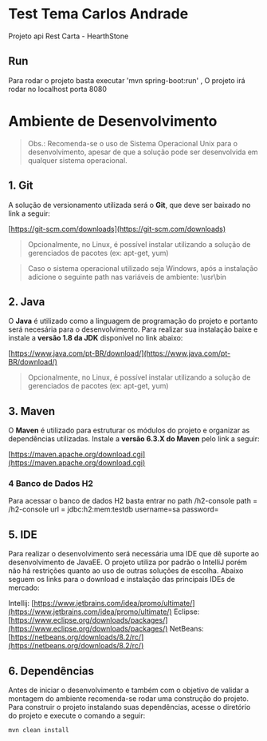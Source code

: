# Test Tema Carlos Andrade

Projeto api Rest Carta - HearthStone

## Run

Para rodar o projeto basta executar 'mvn spring-boot:run' , O projeto irá rodar no localhost porta 8080

# Ambiente de Desenvolvimento

> Obs.: Recomenda-se o uso de Sistema Operacional Unix para o desenvolvimento, apesar de que a solução pode ser desenvolvida em qualquer sistema operacional.

## 1. Git

A solução de versionamento utilizada será o **Git**, que deve ser baixado no link a seguir:

[https://git-scm.com/downloads](https://git-scm.com/downloads)

> Opcionalmente, no Linux, é possível instalar utilizando a solução de gerenciados de pacotes (ex: apt-get, yum)

> Caso o sistema operacional utilizado seja Windows, após a instalação adicione o seguinte path nas variáveis de ambiente: <raiz do git>\usr\bin


## 2. Java

O **Java** é utilizado como a linguagem de programação do projeto e portanto será necesária para o desenvolvimento. Para realizar sua instalação baixe e instale a **versão 1.8 da JDK** disponível no link abaixo:

[https://www.java.com/pt-BR/download/](https://www.java.com/pt-BR/download/)

> Opcionalmente, no Linux, é possível instalar utilizando a solução de gerenciados de pacotes (ex: apt-get, yum)

## 3. Maven

O **Maven** é utilizado para estruturar os módulos do projeto e organizar as dependências utilizadas. Instale a **versão 6.3.X do Maven** pelo link a seguir:

[https://maven.apache.org/download.cgi](https://maven.apache.org/download.cgi)

### 4 Banco de Dados H2

Para acessar o banco de dados H2 basta entrar no path /h2-console
path = /h2-console
url = jdbc:h2:mem:testdb
username=sa
password=

## 5. IDE

Para realizar o desenvolvimento será necessária uma IDE que dê suporte ao desenvolvimento de JavaEE. O projeto utiliza por padrão o IntelliJ porém não há restrições quanto ao uso de outras soluções de escolha. Abaixo seguem os links para o download e instalação das principais IDEs de mercado:

Intellij: [https://www.jetbrains.com/idea/promo/ultimate/](https://www.jetbrains.com/idea/promo/ultimate/)
Eclipse: [https://www.eclipse.org/downloads/packages/](https://www.eclipse.org/downloads/packages/)
NetBeans: [https://netbeans.org/downloads/8.2/rc/](https://netbeans.org/downloads/8.2/rc/)

## 6. Dependências

Antes de iniciar o desenvolvimento e também com o objetivo de validar a montagem do ambiente recomenda-se rodar uma construção do projeto. Para construir o projeto instalando suas dependências, acesse o diretório do projeto e execute o comando a seguir:

`mvn clean install`


